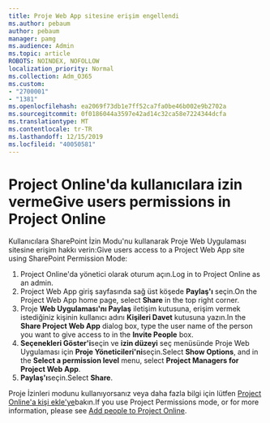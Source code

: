```yaml
---
title: Proje Web App sitesine erişim engellendi
ms.author: pebaum
author: pebaum
manager: pamg
ms.audience: Admin
ms.topic: article
ROBOTS: NOINDEX, NOFOLLOW
localization_priority: Normal
ms.collection: Adm_O365
ms.custom:
- "2700001"
- "1381"
ms.openlocfilehash: ea2069f73db1e7ff52ca7fa0be46b002e9b2702a
ms.sourcegitcommit: 0f0186044a3597e42ad14c32ca58e7224344dcfa
ms.translationtype: MT
ms.contentlocale: tr-TR
ms.lasthandoff: 12/15/2019
ms.locfileid: "40050581"
---
```

# <a name="give-users-permissions-in-project-online"></a><span data-ttu-id="eddd5-102">Project Online'da kullanıcılara izin verme</span><span class="sxs-lookup"><span data-stu-id="eddd5-102">Give users permissions in Project Online</span></span>

<span data-ttu-id="eddd5-103">Kullanıcılara SharePoint İzin Modu'nu kullanarak Proje Web Uygulaması sitesine erişim hakkı verin:</span><span class="sxs-lookup"><span data-stu-id="eddd5-103">Give users access to a Project Web App site using SharePoint Permission Mode:</span></span>

1. <span data-ttu-id="eddd5-104">Project Online'da yönetici olarak oturum açın.</span><span class="sxs-lookup"><span data-stu-id="eddd5-104">Log in to Project Online as an admin.</span></span>
2. <span data-ttu-id="eddd5-105">Project Web App giriş sayfasında sağ üst köşede **Paylaş'ı** seçin.</span><span class="sxs-lookup"><span data-stu-id="eddd5-105">On the Project Web App home page, select **Share** in the top right corner.</span></span>
3. <span data-ttu-id="eddd5-106">Proje **Web Uygulaması'nı Paylaş** iletişim kutusuna, erişim vermek istediğiniz kişinin kullanıcı adını **Kişileri Davet** kutusuna yazın.</span><span class="sxs-lookup"><span data-stu-id="eddd5-106">In the **Share Project Web App** dialog box, type the user name of the person you want to give access to in the **Invite People** box.</span></span>
4. <span data-ttu-id="eddd5-107">**Seçenekleri Göster'i**seçin ve **izin düzeyi** seç menüsünde Proje Web Uygulaması için **Proje Yöneticileri'ni**seçin.</span><span class="sxs-lookup"><span data-stu-id="eddd5-107">Select **Show Options**, and in the **Select a permission level** menu, select **Project Managers for Project Web App**.</span></span>
5. <span data-ttu-id="eddd5-108">**Paylaş'ı**seçin.</span><span class="sxs-lookup"><span data-stu-id="eddd5-108">Select **Share**.</span></span>

<span data-ttu-id="eddd5-109">Proje İzinleri modunu kullanıyorsanız veya daha fazla bilgi için lütfen [Project Online'a kişi ekle'ye](https://docs.microsoft.com/projectonline/step-2-add-people-to-project-online)bakın.</span><span class="sxs-lookup"><span data-stu-id="eddd5-109">If you use Project Permissions mode, or for more information, please see [Add people to Project Online](https://docs.microsoft.com/projectonline/step-2-add-people-to-project-online).</span></span>
